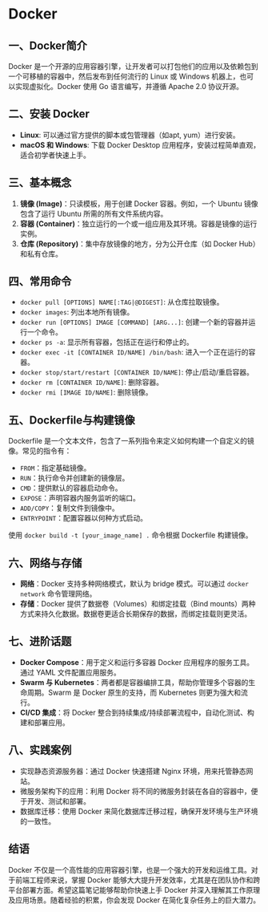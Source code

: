 # Docker

## 一、Docker简介
Docker 是一个开源的应用容器引擎，让开发者可以打包他们的应用以及依赖包到一个可移植的容器中，然后发布到任何流行的 Linux 或 Windows 机器上，也可以实现虚拟化。Docker 使用 Go 语言编写，并遵循 Apache 2.0 协议开源。

## 二、安装 Docker
- **Linux**: 可以通过官方提供的脚本或包管理器（如apt, yum）进行安装。
- **macOS 和 Windows**: 下载 Docker Desktop 应用程序，安装过程简单直观，适合初学者快速上手。

## 三、基本概念
1. **镜像 (Image)**：只读模板，用于创建 Docker 容器。例如，一个 Ubuntu 镜像包含了运行 Ubuntu 所需的所有文件系统内容。
2. **容器 (Container)**：独立运行的一个或一组应用及其环境。容器是镜像的运行实例。
3. **仓库 (Repository)**：集中存放镜像的地方，分为公开仓库（如 Docker Hub）和私有仓库。

## 四、常用命令
- `docker pull [OPTIONS] NAME[:TAG|@DIGEST]`: 从仓库拉取镜像。
- `docker images`: 列出本地所有镜像。
- `docker run [OPTIONS] IMAGE [COMMAND] [ARG...]`: 创建一个新的容器并运行一个命令。
- `docker ps -a`: 显示所有容器，包括正在运行和停止的。
- `docker exec -it [CONTAINER ID/NAME] /bin/bash`: 进入一个正在运行的容器。
- `docker stop/start/restart [CONTAINER ID/NAME]`: 停止/启动/重启容器。
- `docker rm [CONTAINER ID/NAME]`: 删除容器。
- `docker rmi [IMAGE ID/NAME]`: 删除镜像。

## 五、Dockerfile与构建镜像
Dockerfile 是一个文本文件，包含了一系列指令来定义如何构建一个自定义的镜像。常见的指令有：
- `FROM`：指定基础镜像。
- `RUN`：执行命令并创建新的镜像层。
- `CMD`：提供默认的容器启动命令。
- `EXPOSE`：声明容器内服务监听的端口。
- `ADD/COPY`：复制文件到镜像中。
- `ENTRYPOINT`：配置容器以何种方式启动。

使用 `docker build -t [your_image_name] .` 命令根据 Dockerfile 构建镜像。

## 六、网络与存储
- **网络**：Docker 支持多种网络模式，默认为 bridge 模式。可以通过 `docker network` 命令管理网络。
- **存储**：Docker 提供了数据卷（Volumes）和绑定挂载（Bind mounts）两种方式来持久化数据。数据卷更适合长期保存的数据，而绑定挂载则更灵活。

## 七、进阶话题
- **Docker Compose**：用于定义和运行多容器 Docker 应用程序的服务工具。通过 YAML 文件配置应用服务。
- **Swarm 与 Kubernetes**：两者都是容器编排工具，帮助你管理多个容器的生命周期。Swarm 是 Docker 原生的支持，而 Kubernetes 则更为强大和流行。
- **CI/CD 集成**：将 Docker 整合到持续集成/持续部署流程中，自动化测试、构建和部署应用。

## 八、实践案例
- 实现静态资源服务器：通过 Docker 快速搭建 Nginx 环境，用来托管静态网站。
- 微服务架构下的应用：利用 Docker 将不同的微服务封装在各自的容器中，便于开发、测试和部署。
- 数据库迁移：使用 Docker 来简化数据库迁移过程，确保开发环境与生产环境的一致性。

## 结语
Docker 不仅是一个高性能的应用容器引擎，也是一个强大的开发和运维工具。对于前端工程师来说，掌握 Docker 能够大大提升开发效率，尤其是在团队协作和跨平台部署方面。希望这篇笔记能够帮助你快速上手 Docker 并深入理解其工作原理及应用场景。随着经验的积累，你会发现 Docker 在简化复杂任务上的巨大潜力。
